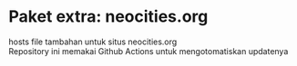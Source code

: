 # Paket extra: neocities.org
hosts file tambahan untuk situs neocities.org<br>
Repository ini memakai Github Actions untuk mengotomatiskan updatenya